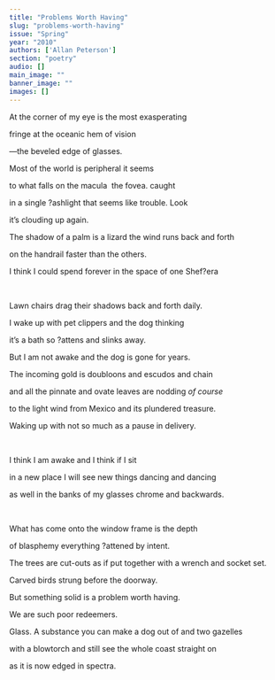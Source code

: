 ```yaml
---
title: "Problems Worth Having"
slug: "problems-worth-having"
issue: "Spring"
year: "2010"
authors: ['Allan Peterson']
section: "poetry"
audio: []
main_image: ""
banner_image: ""
images: []
---
```

At the corner of my eye is the most exasperating

 fringe at the oceanic hem of vision

 —the beveled edge of glasses.

 Most of the world is peripheral it seems

 to what falls on the macula  the fovea. caught

 in a single ?ashlight that seems like trouble. Look

 it’s clouding up again.

 The shadow of a palm is a lizard the wind runs back and forth

 on the handrail faster than the others.

 I think I could spend forever in the space of one Shef?era

  

 Lawn chairs drag their shadows back and forth daily.

 I wake up with pet clippers and the dog thinking

 it’s a bath so ?attens and slinks away.

 But I am not awake and the dog is gone for years.

 The incoming gold is doubloons and escudos and chain

 and all the pinnate and ovate leaves are nodding *of course*

 to the light wind from Mexico and its plundered treasure.

 Waking up with not so much as a pause in delivery.

  

 I think I am awake and I think if I sit

 in a new place I will see new things dancing and dancing

 as well in the banks of my glasses chrome and backwards.

  

 What has come onto the window frame is the depth

 of blasphemy everything ?attened by intent.

 The trees are cut-outs as if put together with a wrench and socket set.

 Carved birds strung before the doorway.

 But something solid is a problem worth having.

 We are such poor redeemers.

 Glass. A substance you can make a dog out of and two gazelles

 with a blowtorch and still see the whole coast straight on

 as it is now edged in spectra.

